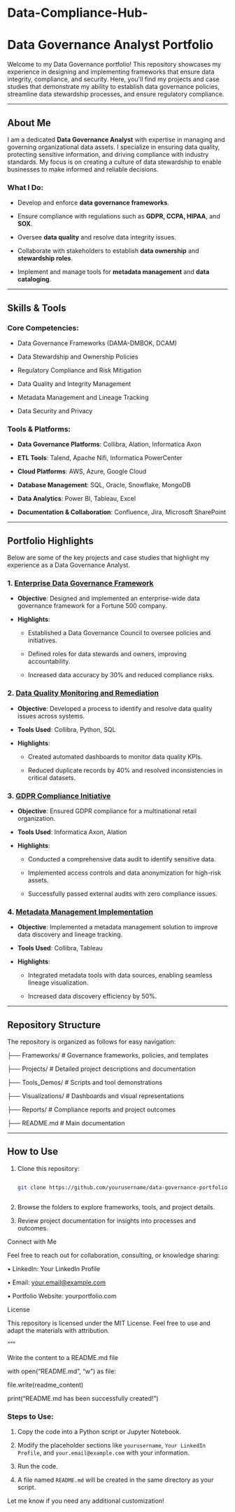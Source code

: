 # Data-Compliance-Hub-

# **Data Governance Analyst Portfolio**



Welcome to my Data Governance portfolio! This repository showcases my experience in designing and implementing frameworks that ensure data integrity, compliance, and security. Here, you'll find my projects and case studies that demonstrate my ability to establish data governance policies, streamline data stewardship processes, and ensure regulatory compliance.



---



## **About Me**  

I am a dedicated **Data Governance Analyst** with expertise in managing and governing organizational data assets. I specialize in ensuring data quality, protecting sensitive information, and driving compliance with industry standards. My focus is on creating a culture of data stewardship to enable businesses to make informed and reliable decisions.



### **What I Do**:

- Develop and enforce **data governance frameworks**.

- Ensure compliance with regulations such as **GDPR, CCPA, HIPAA**, and **SOX**.

- Oversee **data quality** and resolve data integrity issues.

- Collaborate with stakeholders to establish **data ownership** and **stewardship roles**.

- Implement and manage tools for **metadata management** and **data cataloging**.



---



## **Skills & Tools**



### **Core Competencies**:

- Data Governance Frameworks (DAMA-DMBOK, DCAM)

- Data Stewardship and Ownership Policies

- Regulatory Compliance and Risk Mitigation

- Data Quality and Integrity Management

- Metadata Management and Lineage Tracking

- Data Security and Privacy



### **Tools & Platforms**:

- **Data Governance Platforms**: Collibra, Alation, Informatica Axon  

- **ETL Tools**: Talend, Apache Nifi, Informatica PowerCenter  

- **Cloud Platforms**: AWS, Azure, Google Cloud  

- **Database Management**: SQL, Oracle, Snowflake, MongoDB  

- **Data Analytics**: Power BI, Tableau, Excel  

- **Documentation & Collaboration**: Confluence, Jira, Microsoft SharePoint  



---



## **Portfolio Highlights**  



Below are some of the key projects and case studies that highlight my experience as a Data Governance Analyst.



### 1. **[Enterprise Data Governance Framework](#)**  

   - **Objective**: Designed and implemented an enterprise-wide data governance framework for a Fortune 500 company.  

   - **Highlights**:

     - Established a Data Governance Council to oversee policies and initiatives.  

     - Defined roles for data stewards and owners, improving accountability.  

     - Increased data accuracy by 30% and reduced compliance risks.  



### 2. **[Data Quality Monitoring and Remediation](#)**  

   - **Objective**: Developed a process to identify and resolve data quality issues across systems.  

   - **Tools Used**: Collibra, Python, SQL  

   - **Highlights**:

     - Created automated dashboards to monitor data quality KPIs.  

     - Reduced duplicate records by 40% and resolved inconsistencies in critical datasets.  



### 3. **[GDPR Compliance Initiative](#)**  

   - **Objective**: Ensured GDPR compliance for a multinational retail organization.  

   - **Tools Used**: Informatica Axon, Alation  

   - **Highlights**:

     - Conducted a comprehensive data audit to identify sensitive data.

     - Implemented access controls and data anonymization for high-risk assets.

     - Successfully passed external audits with zero compliance issues.  



### 4. **[Metadata Management Implementation](#)**  

   - **Objective**: Implemented a metadata management solution to improve data discovery and lineage tracking.  

   - **Tools Used**: Collibra, Tableau  

   - **Highlights**:

     - Integrated metadata tools with data sources, enabling seamless lineage visualization.  

     - Increased data discovery efficiency by 50%.  



---



## **Repository Structure**



The repository is organized as follows for easy navigation:



├── Frameworks/             # Governance frameworks, policies, and templates

├── Projects/               # Detailed project descriptions and documentation

├── Tools_Demos/            # Scripts and tool demonstrations

├── Visualizations/         # Dashboards and visual representations

├── Reports/                # Compliance reports and project outcomes

├── README.md               # Main documentation



---



## **How to Use**  



1. Clone this repository:  

   ```bash

   git clone https://github.com/yourusername/data-governance-portfolio.git



2. Browse the folders to explore frameworks, tools, and project details.

3. Review project documentation for insights into processes and outcomes.



Connect with Me



Feel free to reach out for collaboration, consulting, or knowledge sharing:

• LinkedIn: Your LinkedIn Profile

• Email: your.email@example.com

• Portfolio Website: yourportfolio.com



License



This repository is licensed under the MIT License. Feel free to use and adapt the materials with attribution.



“””



Write the content to a README.md file



with open(“README.md”, “w”) as file:

file.write(readme_content)



print(“README.md has been successfully created!”)



### Steps to Use:

1. Copy the code into a Python script or Jupyter Notebook.

2. Modify the placeholder sections like `yourusername`, `Your LinkedIn Profile`, and `your.email@example.com` with your information.

3. Run the code.

4. A file named `README.md` will be created in the same directory as your script.



Let me know if you need any additional customization!

